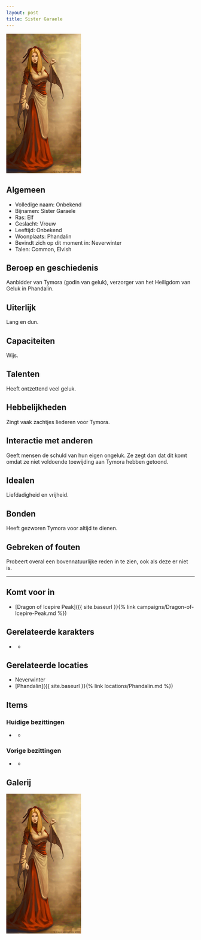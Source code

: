 ```yaml
---
layout: post
title: Sister Garaele
---
```


<img src="../images/Sister Garaele.jpeg" alt="Sister Garaele" width=200>

## Algemeen
* Volledige naam: Onbekend
* Bijnamen: Sister Garaele
* Ras: Elf
* Geslacht: Vrouw
* Leeftijd: Onbekend
* Woonplaats: Phandalin
* Bevindt zich op dit moment in: Neverwinter
* Talen: Common, Elvish

## Beroep en geschiedenis
Aanbidder van Tymora (godin van geluk), verzorger van het Heiligdom van Geluk in Phandalin.

## Uiterlijk
Lang en dun.

## Capaciteiten
Wijs.

## Talenten
Heeft ontzettend veel geluk.

## Hebbelijkheden
Zingt vaak zachtjes liederen voor Tymora.

## Interactie met anderen
Geeft mensen de schuld van hun eigen ongeluk. Ze zegt dan dat dit komt omdat ze niet voldoende toewijding aan Tymora hebben getoond.

## Idealen
Liefdadigheid en vrijheid.

## Bonden
Heeft gezworen Tymora voor altijd te dienen.

## Gebreken of fouten
Probeert overal een bovennatuurlijke reden in te zien, ook als deze er niet is.

---

## Komt voor in
* [Dragon of Icepire Peak]({{ site.baseurl }}{% link campaigns/Dragon-of-Icepire-Peak.md %})

## Gerelateerde karakters
* -

## Gerelateerde locaties
* Neverwinter
* [Phandalin]({{ site.baseurl }}{% link locations/Phandalin.md %})

## Items

### Huidige bezittingen
* -

### Vorige bezittingen
* -

## Galerij
<img src="../images/Sister Garaele.jpeg" alt="Sister Garaele" width=200>
